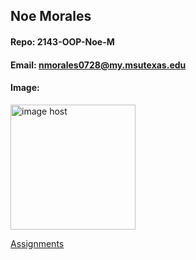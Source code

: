 ## Noe Morales

#### Repo: 2143-OOP-Noe-M

#### Email: nmorales0728@my.msutexas.edu

#### Image:

<img src="https://images2.imgbox.com/69/26/T9KwkV1z_o.jpg" width ="200" alt="image host"/></a>

[Assignments](assignments)
